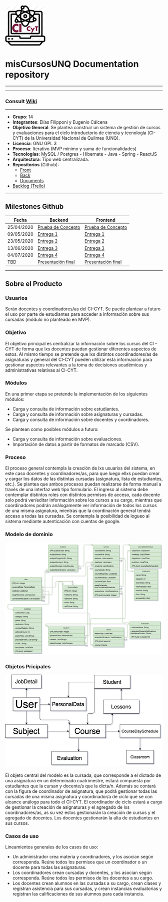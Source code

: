 ![Logo](https://github.com/TheCask/misCursosUNQ-doc/blob/master/logoApp.png)
# misCursosUNQ Documentation repository
---
---
### Consult [Wiki](https://github.com/TheCask/misCursosUNQ-doc/wiki)
---
- **Grupo**: 14
- **Integrantes**: Elías Filipponi y Eugenio Cálcena
- **Objetivo General**: Se plantea construir un sistema de gestión de cursos y evaluaciones para el ciclo introductorio de ciencia y tecnología (CI-CYT) de la Universidad Nacional de Quilmes (UNQ).
- **Licencia**: GNU GPL 3
- **Proceso**: Iterativo (MVP mínimo y suma de funcionalidades)
- **Tecnologías**: MySQL / Postgres - Hibernate - Java - Spring - ReactJS
- **Arquitectura**: Tipo web centralizada.
- **Repositorios** (Github):
  - [Front](https://github.com/TheCask/misCursosUNQ-front.git)
  - [Back](https://github.com/TheCask/misCursosUNQ-back.git)
  - [Documents](https://github.com/TheCask/misCursosUNQ-doc.git)
- [Backlog (Trello)](https://trello.com/invite/b/tBtNOQyX/079461fa54dd03f45fec964b3543d726/miscursosunq)
---
## Milestones Github
| Fecha | Backend | Frontend |
| ------ | ------ | ------ |
| 25/04/2020 | [Prueba de Concepto](https://github.com/TheCask/misCursosUNQ-back/milestone/2) | [Prueba de Concepto](https://github.com/TheCask/misCursosUNQ-front/milestone/1)
| 09/05/2020 | [Entrega 1](https://github.com/TheCask/misCursosUNQ-back/milestone/3) | [Entrega 1](https://github.com/TheCask/misCursosUNQ-front/milestone/2)
| 23/05/2020 | [Entrega 2](https://github.com/TheCask/misCursosUNQ-back/milestone/4) | [Entrega 2](https://github.com/TheCask/misCursosUNQ-front/milestone/3)
| 13/06/2020 | [Entrega 3](https://github.com/TheCask/misCursosUNQ-back/milestone/5) | [Entrega 3](https://github.com/TheCask/misCursosUNQ-front/milestone/4)
| 04/07/2020 | [Entrega 4](https://github.com/TheCask/misCursosUNQ-back/milestone/6) | [Entrega 4](https://github.com/TheCask/misCursosUNQ-front/milestone/5)
| TBD | [Presentación final](https://github.com/TheCask/misCursosUNQ-back/milestone/7) | [Presentación final](https://github.com/TheCask/misCursosUNQ-front/milestone/6)
---
## Sobre el Producto
### Usuarios
Serán docentes y coordinadores/as del CI-CYT. Se puede plantear a futuro el uso por parte de estudiantes para acceder a información sobre sus cursadas (módulo no planteado en MVP).
### Objetivo
El objetivo principal es centralizar la información sobre los cursos del CI - CYT de forma que lxs docentes puedan gestionar diferentes aspectos de estos. Al mismo tiempo se pretende que lxs distintos coordinadores/as de asignaturas y general del CI-CYT pueden utilizar esta información para gestionar aspectos relevantes a la toma de decisiones académicas y administrativas relativas al CI-CYT.
### Módulos
En una primer etapa se pretende la implementación de los siguientes módulos:
- Carga y consulta de información sobre estudiantes.
- Carga y consulta de información sobre asignaturas y cursadas.
- Carga y consulta de información sobre docentes y coordinadores.

Se plantean como posibles módulos a futuro:
- Carga y consulta de información sobre evaluaciones.
- Importación de datos a partir de formatos de marcado (CSV).
### Proceso
El proceso general contempla la creación de lxs usuarixs del sistema, en este caso docentes y coordinadores/as, para que luego ellxs puedan crear y cargar los datos de las distintas cursadas (asignatura, lista de estudiantes, etc.). Se plantea que ambos procesos puedan realizarse de forma manual a través de una interfaz web tipo formulario.
El ingreso al sistema debe contemplar distintos roles con distintos permisos de acceso, cada docente solo podrá ver/editar información sobre los cursos a su cargo, mientras que coordinadores podrán análogamente ver información de todos los cursos de una misma asignatura, mientras que la coordinación general tendrá acceso a todas las cursadas.
Se contempla la posibilidad de logueo al sistema mediante autenticación con cuentas de google.
### Modelo de dominio
![UML](https://github.com/TheCask/misCursosUNQ-doc/blob/master/misCursosUNQ%20Domain.png)

### Objetos Pricipales
![Objects](https://github.com/TheCask/misCursosUNQ-doc/blob/master/Pricipal%20Objects.png)


El objeto central del modelo es la cursada, que corresponde a el dictado de una asignatura en un determinado cuatrimestre, estará compuesta por estudiantes que la cursan y docente/s que la dicta/n. Además se contará con la figura de coordinador de asignatura, que podrá gestionar todas las cursadas de una misma asignatura y coordinador/a de ciclo que se con alcance análogo para todo el CI-CYT. 
El coordinador de ciclo estará a cargo de gestionar la creación de asignaturas y el agregado de lxs coordinadores/as, as su vez estxs gestionarán la creación de cursos y el agregado de docentes. Lxs docentes gestionarán la alta de estudiantes en sus cursos.
### Casos de uso

Lineamientos generales de los casos de uso:

- Un administrador crea materia y coordinadores, y los asocian según corresponda. Reúne todos los permisos que un coordinador o un docente para todas las asignaturas.
- Los coordinadores crean cursadas y docentes, y los asocian según corresponda. Reúne todos los permisos de los docentes a su cargo.
- Los docentes crean alumnos en las cursadas a su cargo, crean clases y registran asistencia para sus cursadas, y crean instancias evaluatorias y registran las calificaciones de sus alumnos para cada instancia. 
